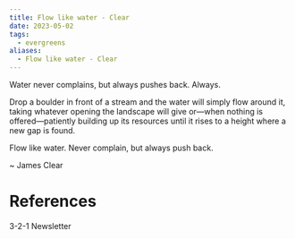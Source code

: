 ```yaml
---
title: Flow like water - Clear
date: 2023-05-02
tags:
  - evergreens
aliases:
  - Flow like water - Clear
---
```

Water never complains, but always pushes back. Always.

Drop a boulder in front of a stream and the water will simply flow around it, taking whatever opening the landscape will give or—when nothing is offered—patiently building up its resources until it rises to a height where a new gap is found.

Flow like water. Never complain, but always push back.

~ James Clear

# References

3-2-1 Newsletter
